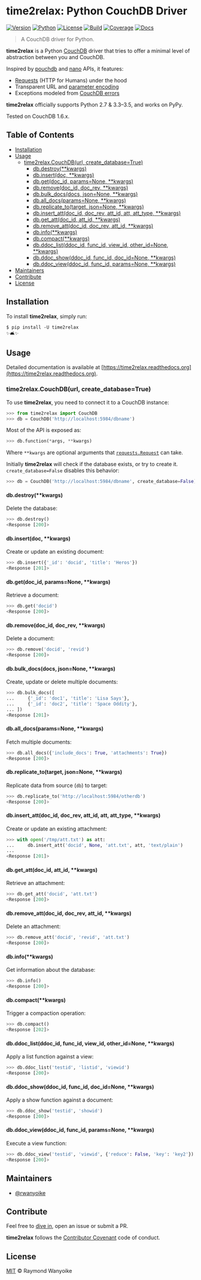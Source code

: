 # time2relax: Python CouchDB Driver

[![Version](https://img.shields.io/pypi/v/time2relax.svg)](https://pypi.python.org/pypi/time2relax)
[![Python](https://img.shields.io/pypi/pyversions/time2relax.svg)](https://pypi.python.org/pypi/time2relax)
[![License](https://img.shields.io/pypi/l/time2relax.svg)](LICENSE)
[![Build](https://img.shields.io/travis/rwanyoike/time2relax.svg)](https://travis-ci.org/rwanyoike/time2relax)
[![Coverage](https://img.shields.io/codecov/c/gh/rwanyoike/time2relax.svg)](https://codecov.io/gh/rwanyoike/time2relax)
[![Docs](https://readthedocs.org/projects/time2relax/badge/?version=latest)](https://readthedocs.org/projects/time2relax/?badge=latest)

> A CouchDB driver for Python.

**time2relax** is a Python [CouchDB](http://couchdb.com/) driver that tries to offer a minimal level of abstraction between you and CouchDB.

Inspired by [pouchdb](https://github.com/pouchdb/pouchdb) and [nano](https://github.com/dscape/nano) APIs, it features:

* [Requests](https://github.com/kennethreitz/requests#feature-support) (HTTP for Humans) under the hood
* Transparent URL and [parameter encoding](https://wiki.apache.org/couchdb/HTTP_view_API#Querying_Options)
* Exceptions modeled from [CouchDB errors](http://docs.couchdb.org/en/1.6.1/api/basics.html#http-status-codes)

**time2relax** officially supports Python 2.7 & 3.3–3.5, and works on PyPy.

Tested on CouchDB 1.6.x.

## Table of Contents

* [Installation](#installation)
* [Usage](#usage)
  * [time2relax.CouchDB(url, create_database=True)](#time2relaxcouchdburl-create_databasetrue)
    * [db.destroy(**kwargs)](#dbdestroykwargs)
    * [db.insert(doc, **kwargs)](#dbinsertdoc-kwargs)
    * [db.get(doc_id, params=None, **kwargs)](#dbgetdoc_id-paramsnone-kwargs)
    * [db.remove(doc_id, doc_rev, **kwargs)](#dbremovedoc_id-doc_rev-kwargs)
    * [db.bulk_docs(docs, json=None, **kwargs)](#dbbulk_docsdocs-jsonnone-kwargs)
    * [db.all_docs(params=None, **kwargs)](#dball_docsparamsnone-kwargs)
    * [db.replicate_to(target, json=None, **kwargs)](#dbreplicate_totarget-jsonnone-kwargs)
    * [db.insert_att(doc_id, doc_rev, att_id, att, att_type, **kwargs)](#dbinsert_attdoc_id-doc_rev-att_id-att-att_type-kwargs)
    * [db.get_att(doc_id, att_id, **kwargs)](#dbget_attdoc_id-att_id-kwargs)
    * [db.remove_att(doc_id, doc_rev, att_id, **kwargs)](#dbremove_attdoc_id-doc_rev-att_id-kwargs)
    * [db.info(**kwargs)](#dbinfokwargs)
    * [db.compact(**kwargs)](#dbcompactkwargs)
    * [db.ddoc_list(ddoc_id, func_id, view_id, other_id=None, **kwargs)](#dbddoc_listddoc_id-func_id-view_id-other_idnone-kwargs)
    * [db.ddoc_show(ddoc_id, func_id, doc_id=None, **kwargs)](#dbddoc_showddoc_id-func_id-doc_idnone-kwargs)
    * [db.ddoc_view(ddoc_id, func_id, params=None, **kwargs)](#dbddoc_viewddoc_id-func_id-paramsnone-kwargs)
* [Maintainers](#maintainers)
* [Contribute](#contribute)
* [License](#license)

## Installation

To install **time2relax**, simply run:

```shell
$ pip install -U time2relax
✨🛋✨
```

## Usage

Detailed documentation is available at [https://time2relax.readthedocs.org](https://time2relax.readthedocs.org).

### time2relax.CouchDB(url, create_database=True)

To use **time2relax**, you need to connect it to a CouchDB instance:

```python
>>> from time2relax import CouchDB
>>> db = CouchDB('http://localhost:5984/dbname')
```

Most of the API is exposed as:

```python
>>> db.function(*args, **kwargs)
```

Where `**kwargs` are optional arguments that [`requests.Request`](https://requests.readthedocs.io/en/latest/api/#requests.Request) can take.

Initially **time2relax** will check if the database exists, or try to create it. `create_database=False` disables this behavior:

```python
>>> db = CouchDB('http://localhost:5984/dbname', create_database=False)
```

#### db.destroy(**kwargs)

Delete the database:

```python
>>> db.destroy()
<Response [200]>
```

#### db.insert(doc, **kwargs)

Create or update an existing document:

```python
>>> db.insert({'_id': 'docid', 'title': 'Heros'})
<Response [201]>
```

#### db.get(doc_id, params=None, **kwargs)

Retrieve a document:

```python
>>> db.get('docid')
<Response [200]>
```

#### db.remove(doc_id, doc_rev, **kwargs)

Delete a document:

```python
>>> db.remove('docid', 'revid')
<Response [200]>
```

#### db.bulk_docs(docs, json=None, **kwargs)

Create, update or delete multiple documents:

```python
>>> db.bulk_docs([
...     {'_id': 'doc1', 'title': 'Lisa Says'},
...     {'_id': 'doc2', 'title': 'Space Oddity'},
... ])
<Response [201]>
```

#### db.all_docs(params=None, **kwargs)

Fetch multiple documents:

```python
>>> db.all_docs({'include_docs': True, 'attachments': True})
<Response [200]>
```

#### db.replicate_to(target, json=None, **kwargs)

Replicate data from source (`db`) to target:

```python
>>> db.replicate_to('http://localhost:5984/otherdb')
<Response [200]>
```

#### db.insert_att(doc_id, doc_rev, att_id, att, att_type, **kwargs)

Create or update an existing attachment:

```python
>>> with open('/tmp/att.txt') as att:
...     db.insert_att('docid', None, 'att.txt', att, 'text/plain')
...
<Response [201]>
```

#### db.get_att(doc_id, att_id, **kwargs)

Retrieve an attachment:

```python
>>> db.get_att('docid', 'att.txt')
<Response [200]>
```

#### db.remove_att(doc_id, doc_rev, att_id, **kwargs)

Delete an attachment:

```python
>>> db.remove_att('docid', 'revid', 'att.txt')
<Response [200]>
```

#### db.info(**kwargs)

Get information about the database:

```python
>>> db.info()
<Response [200]>
```

#### db.compact(**kwargs)

Trigger a compaction operation:

```python
>>> db.compact()
<Response [202]>
```

#### db.ddoc_list(ddoc_id, func_id, view_id, other_id=None, **kwargs)

Apply a list function against a view:

```python
>>> db.ddoc_list('testid', 'listid', 'viewid')
<Response [200]>
```

#### db.ddoc_show(ddoc_id, func_id, doc_id=None, **kwargs)

Apply a show function against a document:

```python
>>> db.ddoc_show('testid', 'showid')
<Response [200]>
```

#### db.ddoc_view(ddoc_id, func_id, params=None, **kwargs)

Execute a view function:

```python
>>> db.ddoc_view('testid', 'viewid', {'reduce': False, 'key': 'key2'})
<Response [200]>
```

## Maintainers

- [@rwanyoike](https://github.com/rwanyoike)

## Contribute

Feel free to [dive in](https://time2relax.readthedocs.io/en/latest/contributing.html), open an issue or submit a PR.

**time2relax** follows the [Contributor Covenant](CODE_OF_CONDUCT.md) code of conduct.

## License

[MIT](LICENSE) © Raymond Wanyoike
